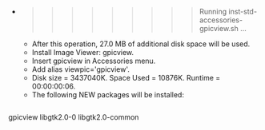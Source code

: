 * >>>>>>>>> Running inst-std-accessories-gpicview.sh ...
  * After this operation, 27.0 MB of additional disk space will be used.
  * Install Image Viewer: gpicview.
  * Insert gpicview in Accessories menu.
  * Add alias viewpic='gpicview'.
  * Disk size = 3437040K. Space Used = 10876K. Runtime = 00:00:00:06.
  * The following NEW packages will be installed:
  ```bash
gpicview libgtk2.0-0 libgtk2.0-common
  ```

